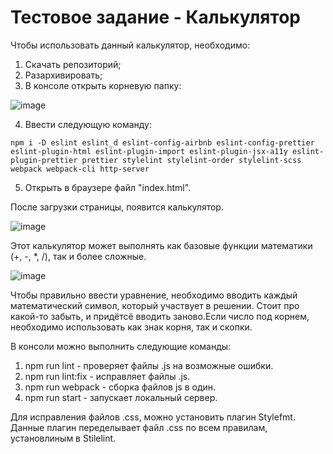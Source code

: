 # Тестовое задание - Калькулятор 

Чтобы использовать данный калькулятор, необходимо:
1. Скачать репозиторий;
2. Разархивировать;
3. В консоле открыть корневую папку: 

![image](https://user-images.githubusercontent.com/76633175/133950771-e6456dce-5e21-4eed-985b-76c9245009a4.png)

4. Ввести следующую команду:

```
npm i -D eslint eslint_d eslint-config-airbnb eslint-config-prettier eslint-plugin-html eslint-plugin-import eslint-plugin-jsx-a11y eslint-plugin-prettier prettier stylelint stylelint-order stylelint-scss webpack webpack-cli http-server
```
5. Открыть в браузере файл "index.html".

После загрузки страницы, появится калькулятор.

![image](https://user-images.githubusercontent.com/76633175/133950889-6277575a-b1d7-417d-b6a8-657f89bc16d6.png)

Этот калькулятор может выполнять как базовые функции математики (+, -, *, /), так и более сложные.

![image](https://user-images.githubusercontent.com/76633175/133950962-e9337fb7-505f-4f37-9a38-f5dc87a185c7.png)

Чтобы правильно ввести уравнение, необходимо вводить каждый математический символ, который участвует в решении. Стоит про какой-то забыть, и придётсё вводить заново.Если число под корнем, необходимо использовать как знак корня, так и скопки.

В консоли можно выполнить следующие команды:
1. npm run lint - проверяет файлы .js на возможные ошибки.
2. npm run lint:fix - исправляет файлы .js.
3. npm run webpack - сборка файлов js в один.
4. npm run start - запускает локальный сервер.

Для исправления файлов .css, можно установить плагин Stylefmt. Данные плагин переделывает файл .css по всем правилам, установлиным в Stilelint.
